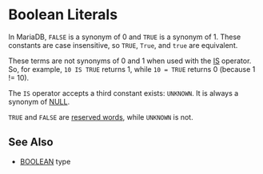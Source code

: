 # Boolean Literals

In MariaDB, `FALSE` is a synonym of 0 and `TRUE` is a synonym of 1. These constants are case insensitive, so `TRUE`, `True`, and `true` are equivalent.

These terms are not synonyms of 0 and 1 when used with the [IS](/sql-statements-structure/operators/comparison-operators/is/) operator. So, for example, `10 IS TRUE` returns 1, while `10 = TRUE` returns 0 (because 1 != 10).

The `IS` operator accepts a third constant exists: `UNKNOWN`. It is always a synonym of [NULL](/kb/en/null-values-in-mariadb/).

`TRUE` and `FALSE` are [reserved words](/sql-statements-structure/sql-language-structure/reserved-words/), while `UNKNOWN` is not.

## See Also

- [BOOLEAN](/columns-storage-engines-and-plugins/data-types/data-types-numeric-data-types/boolean/) type